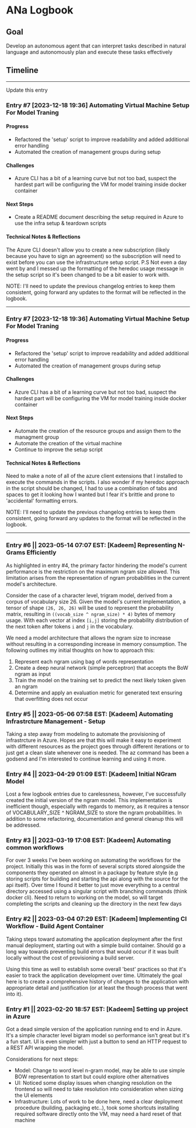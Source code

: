# ANa Logbook

## Goal 
Develop an autonomous agent that can interpret tasks described in natural language and autonomously plan and execute these tasks effectively

## Timeline
---
Update this entry
### Entry #7 [2023-12-18 19:36] Automating Virtual Machine Setup For Model Traning
#### Progress
- Refactored the 'setup' script to improve readability and added additional error handling
- Automated the creation of management groups during setup 

#### Challenges
- Azure CLI has a bit of a learning curve but not too bad, suspect the hardest part will be configuring the VM for model training inside docker container

#### Next Steps
- Create a README document describing the setup required in Azure to use the infra setup & teardown scripts

#### Technical Notes & Reflections
The Azure CLI doesn't allow you to create a new subscription (likely because you have to sign an agreement) so the subscription will need to exist before you can use the infrastructure setup script. P.S Not even a day went by and I messed up the formatting of the heredoc usage message in the setup script so it's been changed to be a bit easier to work with.

NOTE: I'll need to update the previous changelog entries to keep them consistent, going forward any updates to the format will be reflected in the logbook.

---
### Entry #7 [2023-12-18 19:36] Automating Virtual Machine Setup For Model Traning
#### Progress
- Refactored the 'setup' script to improve readability and added additional error handling
- Automated the creation of management groups during setup 

#### Challenges
- Azure CLI has a bit of a learning curve but not too bad, suspect the hardest part will be configuring the VM for model training inside docker container

#### Next Steps
- Automate the creation of the resource groups and assign them to the managment group
- Automate the creation of the virtual machine 
- Continue to improve the setup script

#### Technical Notes & Reflections
Need to make a note of all of the azure client extensions that I installed to execute the commands in the scripts. I also wonder if my heredoc approach in the script should be changed, I had to use a combination of tabs and spaces to get it looking how I wanted but I fear it's brittle and prone to 'accidental' formatting errors.

NOTE: I'll need to update the previous changelog entries to keep them consistent, going forward any updates to the format will be reflected in the logbook.

---
### Entry #6 || 2023-05-14 07:07 EST: [Kadeem] Representing N-Grams Efficiently
As highlighted in entry #4, the primary factor hindering the model's current performance is the restriction on the maximum ngram size allowed. This limitation arises from the representation of ngram probabilities in the current model's architecture.

Consider the case of a character level, trigram model, derived from a corpus of vocabulary size 26. Given the model's current implementation, a tensor of shape `(26, 26, 26)` will be used to represent the probability matrix, resulting in `((vocab_size ^ ngram_size) * 4)` bytes of memory usage. With each vector at index `[i,j]` storing the probability distribution of the next token after tokens `i` and `j` in the vocabulary.

We need a model architecture that allows the ngram size to increase without resulting in a corresponding increase in memory consumption. The following outlines my initial thoughts on how to approach this:
1. Represent each ngram using bag of words representation 
2. Create a deep neural network (simple perceptron) that accepts the BoW ngram as input 
3. Train the model on the training set to predict the next likely token given an ngram
4. Determine and apply an evaluation metric for generated text ensuring that overfitting does not occur

### Entry #5 || 2023-05-06 07:58 EST: [Kadeem] Automating Infrastrcture Management - Setup
Taking a step away from modeling to automate the provisioning of infrastrcture in Azure. Hopes are that this will make it easy to experiment with different resources as the project goes through different iterations or to just get a clean slate whenever one is needed. The az command has been a godsend and I'm interested to continue learning and using it more.

### Entry #4 || 2023-04-29 01:09 EST: [Kadeem] Initial NGram Model
Lost a few logbook entries due to carelessness, however, I've successfully created the initial version of the ngram model. This implementation is inefficient though, especially with regards to memory, as it requires a tensor of VOCABULARY_SIZE ^ NGRAM_SIZE to store the ngram probabilities. In addition to some refactoring, documentation and general cleanup this will be addressed.

### Entry #3 || 2023-03-19 17:08 EST: [Kadeem] Automating common workflows
For over 3 weeks I've been working on automating the workflows for the project. Initially this was in the form of several scripts stored alongside the components they operated on almost in a package by feature style (e.g storing scripts for building and starting the api along with the source for the api itself). Over time I found it better to just move everything to a central directory accessed using a singular script with branching commands (think docker cli). Need to return to working on the model, so will target completing the scripts and cleaning up the directory in the next few days

### Entry #2 || 2023-03-04 07:29 EST: [Kadeem] Implementing CI Workflow - Build Agent Container
Taking steps toward automating the application deployment after the first manual deployment, starting out with a simple build container. Should go a long way towards preventing build errors that would occur if it was built locally without the cost of provisioning a build server.

Using this time as well to establish some overall 'best' practices so that it's easier to track the application development over time. Ultimately the goal here is to create a comprehensive history of changes to the application with appropriate detail and justification (or at least the though process that went into it).

### Entry #1 || 2023-02-20 18:57 EST: [Kadeem] Setting up project in Azure
Got a dead simple version of the application running end to end in Azure. It's a simple character level bigram model so performance isn't great but it's a fun start. UI is even simpler with just a button to send an HTTP request to a REST API wrapping the model. 

Considerations for next steps:
- Model: Change to word level n-gram model, may be able to use simple BOW representation to start but could explore other alternatives
- UI: Noticed some display issues when changing resolution on the frontend so will need to take resolution into consideration when sizing the UI elements
- Infrastructure: Lots of work to be done here, need a clear deployment procedure (building, packaging etc..), took some shortcuts installing required software directly onto the VM, may need a hard reset of that machine

